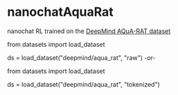 # nanochatAquaRat
nanochat RL trained on the [DeepMind AQuA-RAT dataset](https://huggingface.co/datasets/deepmind/aqua_rat)


from datasets import load_dataset

ds = load_dataset("deepmind/aqua_rat", "raw")
-or-

from datasets import load_dataset

ds = load_dataset("deepmind/aqua_rat", "tokenized")
